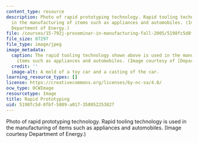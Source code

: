 ```yaml
---
content_type: resource
description: Photo of rapid prototyping technology. Rapid tooling technology is used
  in the manufacturing of items such as appliances and automobiles. (Image courtesy
  Department of Energy.)
file: /courses/15-792j-proseminar-in-manufacturing-fall-2005/5198fc5d8fbf5889a017358952253827_15-792jf05.jpg
file_size: 87297
file_type: image/jpeg
image_metadata:
  caption: The rapid tooling technology shown above is used in the manufacturing of
    items such as appliances and automobiles. (Image courtesy of [Department of Energy](http://www.doedigitalarchive.doe.gov/).)
  credit: ''
  image-alt: A mold of a toy car and a casting of the car.
learning_resource_types: []
license: https://creativecommons.org/licenses/by-nc-sa/4.0/
ocw_type: OCWImage
resourcetype: Image
title: Rapid Prototyping
uid: 5198fc5d-8fbf-5889-a017-358952253827
---
```

Photo of rapid prototyping technology. Rapid tooling technology is used in the manufacturing of items such as appliances and automobiles. (Image courtesy Department of Energy.)